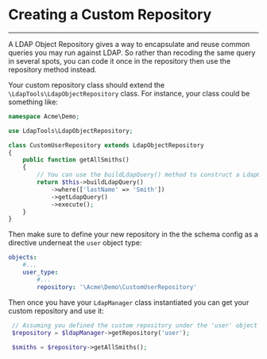 # Creating a Custom Repository
------------------------------

A LDAP Object Repository gives a way to encapsulate and reuse common queries you may run against LDAP. So rather than
recoding the same query in several spots, you can code it once in the repository then use the repository method instead.

Your custom repository class should extend the `\LdapTools\LdapObjectRepository` class. For instance, your class could
be something like:

```php
namespace Acme\Demo;

use LdapTools\LdapObjectRepository;

class CustomUserRepository extends LdapObjectRepository
{
    public function getAllSmiths()
    {
        // You can use the buildLdapQuery() method to construct a LdapQueryBuilder instance.
        return $this->buildLdapQuery()
            ->where(['lastName' => 'Smith'])
            ->getLdapQuery()
            ->execute();
    }
}
```

Then make sure to define your new repository in the the schema config as a directive underneat the `user` object type:

```yaml
objects:
    #...
    user_type:
        #...
        repository: '\Acme\Demo\CustomUserRepository'
```

Then once you have your `LdapManager` class instantiated you can get your custom repository and use it:
 
```php
 // Assuming you defined the custom repository under the 'user' object type.
 $repository = $ldapManager->getRepository('user');
 
 $smiths = $repository->getAllSmiths();
```
